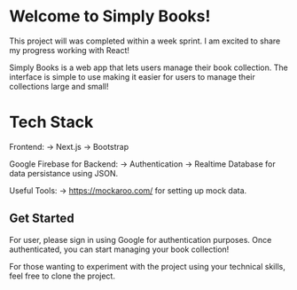 # Welcome to Simply Books!

This project will was completed within a week sprint. I am excited to share my progress working with React!

Simply Books is a web app that lets users manage their book collection. The interface is simple to use making it easier for users to manage their collections large and small!

# Tech Stack
Frontend:
-> Next.js
-> Bootstrap

Google Firebase for Backend:
-> Authentication
-> Realtime Database for data persistance using JSON.

Useful Tools:
-> https://mockaroo.com/ for setting up mock data.

## Get Started
For user, please sign in using Google for authentication purposes. Once authenticated, you can start managing your book collection!

For those wanting to experiment with the project using your technical skills, feel free to clone the project.
